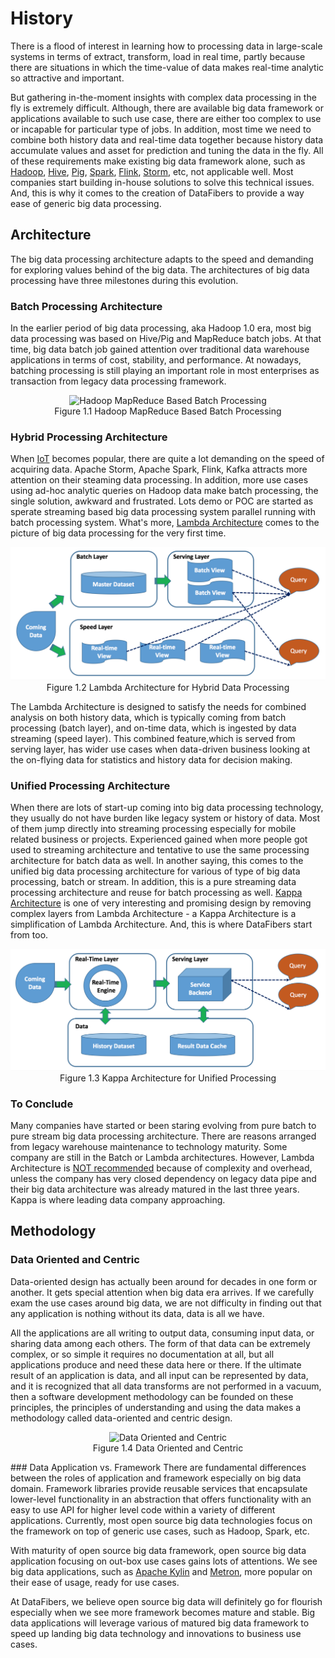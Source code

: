# History
There is a flood of interest in learning how to processing data in large-scale systems in terms of extract, transform, load in real time, partly because there are situations in which the time-value of data makes real-time analytic so attractive and important. 

But gathering in-the-moment insights with complex data processing in the fly is extremely difficult. Although, there are available big data framework or applications available to such use case, there are either too complex to use or incapable for particular type of jobs. In addition, most time we need to combine both history data and real-time data together because history data accumulate values and asset for prediction and tuning the data in the fly. All of these requirements make existing big data framework alone, such as [Hadoop](http://hadoop.apache.org/), [Hive](http://hive.apache.org/), [Pig](http://pig.apache.org/), [Spark](http://spark.apache.org/), [Flink](https://flink.apache.org/), [Storm](https://storm.apache.org/), etc, not applicable well. Most companies start building in-house solutions to solve this technical issues. And, this is why it comes to the creation of DataFibers to provide a way ease of generic big data processing. 

## Architecture
The big data processing architecture adapts to the speed and demanding for exploring values behind of the big data. The architectures of big data processing have three milestones during this evolution. 

### Batch Processing Architecture
In the earlier period of big data processing, aka Hadoop 1.0 era, most big data processing was based on Hive/Pig and MapReduce batch jobs. At that time, big data batch job gained attention over traditional data warehouse applications in terms of cost, stability, and performance. At nowadays, batching processing is still playing an important role in most enterprises as transaction from legacy data processing framework. 

<p style="text-align: center;">
<img src="https://hadoopabcd.files.wordpress.com/2015/03/hadoop1.png" alt="Hadoop MapReduce Based Batch Processing"><br>
Figure 1.1 Hadoop MapReduce Based Batch Processing
</p>

### Hybrid Processing Architecture
When [IoT](https://en.wikipedia.org/wiki/Internet_of_things) becomes popular, there are quite a lot demanding on the speed of acquiring data. Apache Storm, Apache Spark, Flink, Kafka attracts more attention on their steaming data processing. In addition, more use cases using ad-hoc analytic queries on Hadoop data make batch processing, the single solution, awkward and frustrated. Lots demo or POC are started as sperate streaming based big data processing system parallel running with batch processing system. What's more, [Lambda Architecture](https://en.wikipedia.org/wiki/Lambda_architecture) comes to the picture of big data processing for the very first time.

<p style="text-align: center;">
<img src="image/lambda.png" alt="Lambda Architecture for Hybrid Data Processing"><br>
Figure 1.2 Lambda Architecture for Hybrid Data Processing
</p>

The Lambda Architecture is designed to satisfy the needs for combined analysis on both history data, which is typically coming from batch processing (batch layer), and on-time data, which is ingested by data streaming (speed layer). This combined feature,which is served from serving layer, has wider use cases when data-driven business looking at the on-flying data for statistics and history data for decision making. 

### Unified Processing Architecture
When there are lots of start-up coming into big data processing technology, they usually do not have burden like legacy system or history of data. Most of them jump directly into streaming processing especially for mobile related business or projects. Experienced gained when more people got used to streaming architecture and tentative to use the same processing architecture for batch data as well. In another saying, this comes to the unified big data processing architecture for various of type of big data processing, batch or stream. In addition, this is a pure streaming data processing architecture and reuse for batch processing as well. [Kappa Architecture](http://milinda.pathirage.org/kappa-architecture.com/) is one of very interesting and promising design by removing complex layers from Lambda Architecture - a Kappa Architecture is a simplification of Lambda Architecture. And, this is where DataFibers start from too.

<p style="text-align: center;">
<img src="image/kappa.png" alt="Kappa Architecture for Unified Processing"><br>
Figure 1.3 Kappa Architecture for Unified Processing
</p>

### To Conclude
Many companies have started or been staring evolving from pure batch to pure stream big data processing architecture. There are reasons arranged from legacy warehouse maintenance to technology maturity. Some company are still in the Batch or Lambda architectures. However, Lambda Architecture is [NOT recommended](https://www.oreilly.com/ideas/questioning-the-lambda-architecture)  because of complexity and overhead, unless the company has very closed dependency on legacy data pipe and their big data architecture was already matured in the last three years. Kappa is where leading data company approaching.


## Methodology

### Data Oriented and Centric
Data-oriented design has actually been around for decades in one form or another. It gets special attention when big data era arrives. If we carefully exam the use cases around big data, we are not difficulty in finding out that any application is nothing without its data, data is all we have.

All the applications are all writing to output data, consuming input data, or sharing data among each others. The form of that data can be extremely complex, or so simple it requires no documentation at all, but all applications produce and need these data here or there. If the ultimate result of an application is data, and all input can be represented by data, and it is recognized that all data transforms are not performed in a vacuum, then a software development methodology can be founded on these principles, the principles of understanding and using the data makes a methodology called data-oriented and centric design.

<p style="text-align: center;">
<img src="data_oriented.jpg" alt="Data Oriented and Centric"><br>
Figure 1.4 Data Oriented and Centric
</p>
### Data Application vs. Framework
There are fundamental differences between the roles of application and framework especially on big data domain. Framework libraries provide reusable services that encapsulate lower-level functionality in an abstraction that offers functionality with an easy to use API for higher level code within a variety of different applications. Currently, most open source big data technologies focus on the framework on top of generic use cases, such as Hadoop, Spark, etc. 

With maturity of open source big data framework, open source big data application focusing on out-box use cases gains lots of attentions. We see big data applications, such as [Apache Kylin](http://kylin.apache.org/) and [Metron](http://metron.incubator.apache.org/), more popular on their ease of usage, ready for use cases.

At DataFibers, we believe open source big data will definitely go for flourish especially when we see more framework becomes mature and stable. Big data applications will leverage various of matured big data framework to speed up landing big data technology and innovations to business use cases. 

